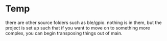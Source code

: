 # Temp

there are other source folders such as ble/gpio. nothing is in them, but the project is set up such that if you want to move on to something more complex, you can begin transposing things out of main.